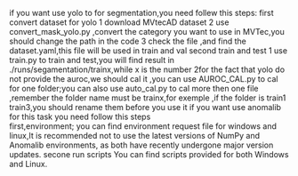 if you want use yolo to for segmentation,you need follew this steps:
    first convert dataset for yolo
        1 download MVtecAD dataset
        2 use convert_mask_yolo.py ,convert the category you want to use in MVTec,you should change the path in the code 
        3 check the file ,and find the dataset.yaml,this file will be used in train and val
    second train and test
        1 use train.py to train and test,you will find result in ./runs/segamentation/trainx,while x is the number
        2for the fact that yolo do not provide the auroc,we should cal it ,you can use AUROC_CAL.py to cal for one folder;you can also use auto_cal.py to cal more then one file ,remember the folder name must be trainx,for exemple ,if the folder is train1 train3,you should rename them before you use it 
if you want use anomalib for this task you need follow this steps\
    first,environment;
        you can find environment request file for windows and linux,It is recommended not to use the latest versions of NumPy and Anomalib environments, as both have recently undergone major version updates.
    secone run scripts
        You can find scripts provided for both Windows and Linux.